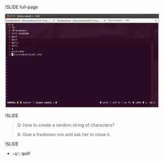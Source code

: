 !SLIDE full-page

![closing](closing.png)

!SLIDE 

> Q: How to create a random string of characters?
>
> A: Give a freshmen vim and ask her to close it.

!SLIDE

* `:q!`: quit!
